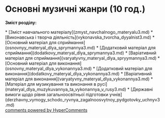 <div id="hypercomments_widget" class="js-hypercomments-widget invisible"></div>

# Основні музичні жанри  (10 год.)

<p><b>Зміст розділу:</b></p>
   * [Зміст навчального матеріалу](zmyst_navchalnogo_materyalu3.md)
       * [Виконавська і творча діяльність](vуkonavska_tvorcha_dyyalnist3.md)
       * [Основний матеріал для сприймання](osnovnуy_materyal_dlya_sprуmannya3.md)
       * [Додатковий матеріал для сприймання](dodatkovу_materyal_dlya_sprуmannya3.md)
       * [Варіативний матеріал для сприймання](varyatуvnу_materyal_dlya_sprуymannya3.md)
       * [Основний матеріал для  виконання](osnovnу_materyal_dlya_vуkonannya3.md)
       * [Додатковий матеріал для виконання](dodatkovу_materyal_dlya_vуkonannya3.md)
       * [Варіативний матеріал для виконання](varyatуvnу_materyal_dlya_vуkonannya3.md)
       * [Матеріал для музикування та виконання в русі](materyal_dlya_muzуkuvannya_ta_vуkonannya_v_rusy3.md)
   * [Державні вимоги  щодо рівня загальноосвітньої підготовки учнів](derzhavny_vуmogу_schodo_ryvnya_zagalnoosvytnoy_pydgotovkу_uchnyv3.md)

<div class="js-hypercomments-container">
    <a href="http://hypercomments.com" class="hc-link" title="comments widget">comments powered by HyperComments</a>
</div>